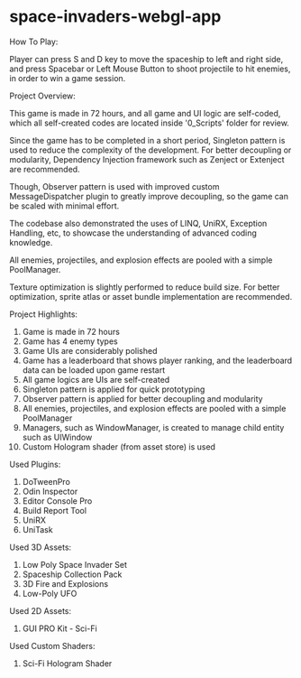 # space-invaders-webgl-app

How To Play:

Player can press S and D key to move the spaceship to left and right side, and press Spacebar or Left Mouse Button to shoot projectile to hit enemies, in order to win a game session.


Project Overview:

This game is made in 72 hours, and all game and UI logic are self-coded, which all self-created codes are located inside '0_Scripts' folder for review.

Since the game has to be completed in a short period, Singleton pattern is used to reduce the complexity of the development. For better decoupling or modularity, Dependency Injection framework such as Zenject or Extenject are recommended.

Though, Observer pattern is used with improved custom MessageDispatcher plugin to greatly improve decoupling, so the game can be scaled with minimal effort.

The codebase also demonstrated the uses of LINQ, UniRX, Exception Handling, etc, to showcase the understanding of advanced coding knowledge.

All enemies, projectiles, and explosion effects are pooled with a simple PoolManager.

Texture optimization is slightly performed to reduce build size. For better optimization, sprite atlas or asset bundle implementation are recommended.

Project Highlights:

1. Game is made in 72 hours
2. Game has 4 enemy types
3. Game UIs are considerably polished
4. Game has a leaderboard that shows player ranking, and the leaderboard data can be loaded upon game restart
5. All game logics are UIs are self-created
6. Singleton pattern is applied for quick prototyping
7. Observer pattern is applied for better decoupling and modularity
8. All enemies, projectiles, and explosion effects are pooled with a simple PoolManager
9. Managers, such as WindowManager, is created to manage child entity such as UIWindow
10. Custom Hologram shader (from asset store) is used

Used Plugins:
1. DoTweenPro
2. Odin Inspector
3. Editor Console Pro
4. Build Report Tool
5. UniRX
6. UniTask

Used 3D Assets:
1. Low Poly Space Invader Set
2. Spaceship Collection Pack
3. 3D Fire and Explosions
4. Low-Poly UFO

Used 2D Assets:
1. GUI PRO Kit - Sci-Fi

Used Custom Shaders:
1. Sci-Fi Hologram Shader
